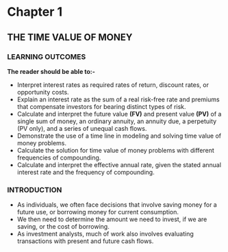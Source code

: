 # Chapter 1

## THE TIME VALUE OF MONEY

### LEARNING OUTCOMES

**The reader should be able to:-**

- Interpret interest rates as required rates of return, discount rates, or opportunity costs.
- Explain an interest rate as the sum of a real risk-free rate and premiums that compensate investors for bearing distinct types of risk.
- Calculate and interpret the future value **(FV)** and present value **(PV)** of a single sum of money, an ordinary annuity, an annuity due, a perpetuity (PV only), and a series of unequal cash flows.
- Demonstrate the use of a time line in modeling and solving time value of money problems.
- Calculate the solution for time value of money problems with different frequencies of compounding.
- Calculate and interpret the effective annual rate, given the stated annual interest rate and the frequency of compounding.

### INTRODUCTION

- As individuals, we often face decisions that involve saving money for a future use, or borrowing money for current consumption.
- We then need to determine the amount we need to invest, if we are saving, or the cost of borrowing.
- As investment analysts, much of work also involves evaluating transactions with present and future cash flows.

